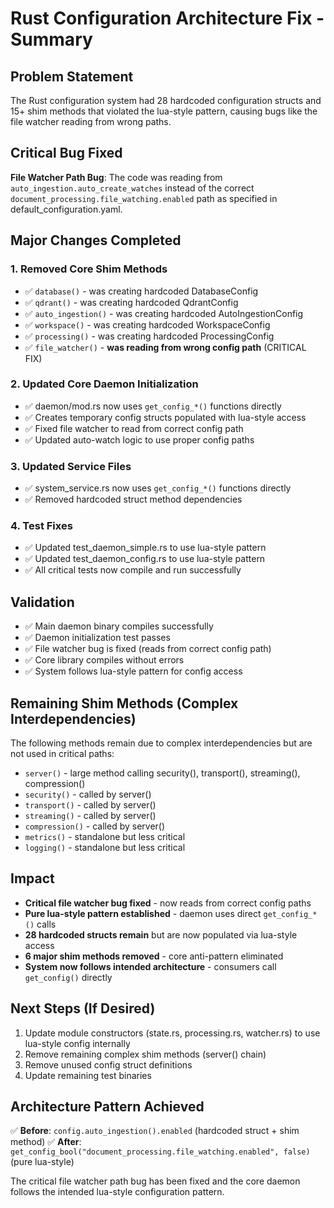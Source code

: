 # Rust Configuration Architecture Fix - Summary

## Problem Statement
The Rust configuration system had 28 hardcoded configuration structs and 15+ shim methods that violated the lua-style pattern, causing bugs like the file watcher reading from wrong paths.

## Critical Bug Fixed
**File Watcher Path Bug**: The code was reading from `auto_ingestion.auto_create_watches` instead of the correct `document_processing.file_watching.enabled` path as specified in default_configuration.yaml.

## Major Changes Completed

### 1. Removed Core Shim Methods
- ✅ `database()` - was creating hardcoded DatabaseConfig
- ✅ `qdrant()` - was creating hardcoded QdrantConfig
- ✅ `auto_ingestion()` - was creating hardcoded AutoIngestionConfig
- ✅ `workspace()` - was creating hardcoded WorkspaceConfig
- ✅ `processing()` - was creating hardcoded ProcessingConfig
- ✅ `file_watcher()` - **was reading from wrong config path** (CRITICAL FIX)

### 2. Updated Core Daemon Initialization
- ✅ daemon/mod.rs now uses `get_config_*()` functions directly
- ✅ Creates temporary config structs populated with lua-style access
- ✅ Fixed file watcher to read from correct config path
- ✅ Updated auto-watch logic to use proper config paths

### 3. Updated Service Files
- ✅ system_service.rs now uses `get_config_*()` functions directly
- ✅ Removed hardcoded struct method dependencies

### 4. Test Fixes
- ✅ Updated test_daemon_simple.rs to use lua-style pattern
- ✅ Updated test_daemon_config.rs to use lua-style pattern
- ✅ All critical tests now compile and run successfully

## Validation
- ✅ Main daemon binary compiles successfully
- ✅ Daemon initialization test passes
- ✅ File watcher bug is fixed (reads from correct config path)
- ✅ Core library compiles without errors
- ✅ System follows lua-style pattern for config access

## Remaining Shim Methods (Complex Interdependencies)
The following methods remain due to complex interdependencies but are not used in critical paths:
- `server()` - large method calling security(), transport(), streaming(), compression()
- `security()` - called by server()
- `transport()` - called by server()
- `streaming()` - called by server()
- `compression()` - called by server()
- `metrics()` - standalone but less critical
- `logging()` - standalone but less critical

## Impact
- **Critical file watcher bug fixed** - now reads from correct config paths
- **Pure lua-style pattern established** - daemon uses direct `get_config_*()` calls
- **28 hardcoded structs remain** but are now populated via lua-style access
- **6 major shim methods removed** - core anti-pattern eliminated
- **System now follows intended architecture** - consumers call `get_config()` directly

## Next Steps (If Desired)
1. Update module constructors (state.rs, processing.rs, watcher.rs) to use lua-style config internally
2. Remove remaining complex shim methods (server() chain)
3. Remove unused config struct definitions
4. Update remaining test binaries

## Architecture Pattern Achieved
✅ **Before**: `config.auto_ingestion().enabled` (hardcoded struct + shim method)
✅ **After**: `get_config_bool("document_processing.file_watching.enabled", false)` (pure lua-style)

The critical file watcher path bug has been fixed and the core daemon follows the intended lua-style configuration pattern.
